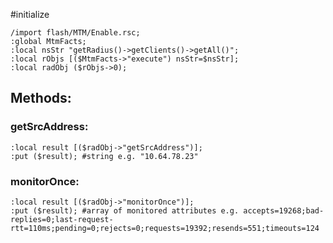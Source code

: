 #initialize

```
/import flash/MTM/Enable.rsc;
:global MtmFacts;
:local nsStr "getRadius()->getClients()->getAll()";
:local rObjs [($MtmFacts->"execute") nsStr=$nsStr];
:local radObj ($rObjs->0);
```

## Methods:

### getSrcAddress:

```
:local result [($radObj->"getSrcAddress")];
:put ($result); #string e.g. "10.64.78.23"
```

### monitorOnce:

```
:local result [($radObj->"monitorOnce")];
:put ($result); #array of monitored attributes e.g. accepts=19268;bad-replies=0;last-request-rtt=110ms;pending=0;rejects=0;requests=19392;resends=551;timeouts=124
```